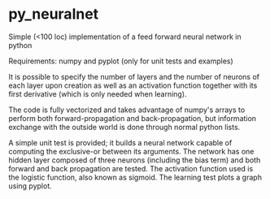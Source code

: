 py_neuralnet
============

Simple (&lt;100 loc) implementation of a feed forward neural network in python

Requirements: numpy and pyplot (only for unit tests and examples)

It is possible to specify the number of layers and the number of neurons of each
layer upon creation as well as an activation function together with its first
derivative (which is only needed when learning).

The code is fully vectorized and takes advantage of numpy's arrays to perform
both forward-propagation and back-propagation, but information exchange with
the outside world is done through normal python lists.

A simple unit test is provided; it builds a neural network capable of
computing the exclusive-or between its arguments. The network has one hidden
layer composed of three neurons (including the bias term) and both forward
and back propagation are tested. The activation function used is the logistic
function, also known as sigmoid. The learning test plots a graph using pyplot.
